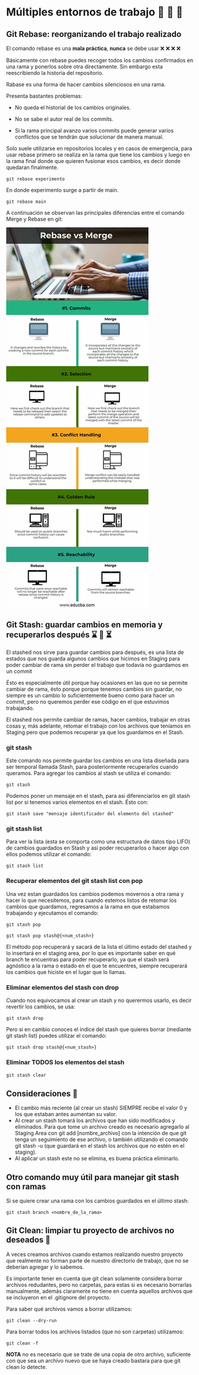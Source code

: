 # Múltiples entornos de trabajo :office: :post_office: :european_post_office:

## Git Rebase: reorganizando el trabajo realizado 

El comando rebase es una **mala práctica**, **nunca** se debe usar :x: :x: :x: :x:

Básicamente con rebase puedes recoger todos los cambios confirmados en una rama y ponerlos sobre otra directamente. Sin  embargo esta reescribiendo la historia del repositorio.

Rabase es una forma de hacer cambios silenciosos en una rama.

Presenta bastantes problemas:

- No queda el historial de los cambios originales.

- No se sabe el autor real de los commits.

- Si la rama principal avanzo varios commits puede generar varios conflictos que se tendrán que solucionar de manera manual. 

Solo suele utilizarse en repositorios locales y en casos de emergencia, para usar rebase primero se realiza en la rama que tiene los cambios y luego en la rama final donde que quieren fusionar esos cambios, es decir donde quedaran finalmente.

```
git rebase experimento
```
En donde experimento surge a partir de main.

```
git rebase main
```
A continuación se observan las principales diferencias entre el comando Merge y Rebase en git: 

<img src="https://github.com/lsofiadb/Curso-Profesional-Git-GitHub/blob/main/Imagenes/Rebase-vs-Merge-info.jpg" >


## Git Stash: guardar cambios en memoria y recuperarlos después :hourglass: :arrows_counterclockwise: :hourglass_flowing_sand:

El stashed nos sirve para guardar cambios para después, es una lista de estados que nos guarda algunos cambios que hicimos en Staging para poder cambiar de rama sin perder el trabajo que todavía no guardamos en un commit

Ésto es especialmente útil porque hay ocasiones en las que no se permite cambiar de rama, ésto porque porque tenemos cambios sin guardar, no siempre es un cambio lo suficientemente bueno como para hacer un commit, pero no queremos perder ese código en el que estuvimos trabajando.

El stashed nos permite cambiar de ramas, hacer cambios, trabajar en otras cosas y, más adelante, retomar el trabajo con los archivos que teníamos en Staging pero que podemos recuperar ya que los guardamos en el Stash.

### git stash

Este comando nos permite guardar los cambios en una lista diseñada para ser temporal llamada Stash, para posteriormente recuperarlos cuando queramos. Para agregar los cambios al stash se utiliza el comando:

```
git stash
```

Podemos poner un mensaje en el stash, para asi diferenciarlos en git stash list por si tenemos varios elementos en el stash. Ésto con:

```
git stash save "mensaje identificador del elemento del stashed"
```

### git stash list

Para ver la lista (esta se comporta como una estructura de datos tipo LIFO) de cambios guardados en Stash y así poder recuperarlos o hacer algo con ellos podemos utilizar el comando:

```
git stash list
```

### Recuperar elementos del git stash list con pop
Una vez estan guardados los cambios podemos movernos a otra rama y hacer lo que necesitemos, para cuando estemos listos de retomar los cambios que guardamos, regresamos a la rama en que estabamos trabajando y ejecutamos el comando:
```
git stash pop
```
```
git stash pop stash@{<num_stash>}
```
El método pop recuperará y sacará de la lista el último estado del stashed y lo insertará en el staging area, por lo que es importante saber en qué branch te encuentras para poder recuperarlo, ya que el stash será agnóstico a la rama o estado en el que te encuentres, siempre recuperará los cambios que hiciste en el lugar que lo llamas.


### Eliminar elementos del stash con drop
Cuando nos equivocamos al crear un stash y no querermos usarlo, es decir revertir los cambios, se usa:
```
git stash drop
```

Pero si en cambio conoces el índice del stash que quieres borrar (mediante git stash list) puedes utilizar el comando:

```
git stash drop stash@{<num_stash>}
```

### Eliminar TODOS los elementos del stash
```
git stash clear
```

## Consideraciones :pushpin:

- El cambio más reciente (al crear un stash) SIEMPRE recibe el valor 0 y los que estaban antes aumentan su valor.
- Al crear un stash tomará los archivos que han sido modificados y eliminados. Para que tome un archivo creado es necesario agregarlo al Staging Area con git add [nombre_archivo] con la intención de que git tenga un seguimiento de ese archivo, o también utilizando el comando git stash -u (que guardará en el stash los archivos que no estén en el staging).
- Al aplicar un stash este no se elimina, es buena práctica eliminarlo.

## Otro comando muy útil para manejar git stash con ramas

Si se quiere crear una rama con los cambios guardados en el último stash:
```
git stash branch <nombre_de_la_rama>
```

## Git Clean: limpiar tu proyecto de archivos no deseados :put_litter_in_its_place:

A veces creamos archivos cuando estamos realizando nuestro proyecto que realmente no forman parte de nuestro directorio de trabajo, que no se deberían agregar y lo sabemos.

Es importante tener en cuenta que git clean solamente considera borrar archivos redudantes, pero no carpetas, para estas si es necesario borrarlas manualmente, además claramente no tiene en cuenta aquellos archivos que se incluyeron en el .gitignore del proyecto.

Para saber qué archivos vamos a borrar utilizamos:
```
git clean --dry-run
```

Para borrar todos los archivos listados (que no son carpetas) utilizamos:
```
git clean -f
```

**NOTA** no es necesario que se trate de una copia de otro archivo, suficiente con que sea un archivo nuevo que se haya creado bastara para que git clean lo detecte.